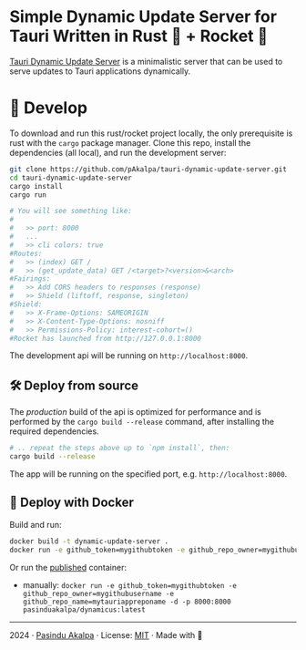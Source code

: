 # Simple Dynamic Update Server for Tauri Written in Rust 🦀 + Rocket 🚀

[Tauri Dynamic Update Server](https://github.com/pAkalpa/tauri-dynamic-update-server) is a minimalistic server that can be used to serve updates to Tauri applications dynamically.

# 🧩 Develop

To download and run this rust/rocket project locally, the only prerequisite is rust with the `cargo` package manager.
Clone this repo, install the dependencies (all local), and run the development server:

```bash
git clone https://github.com/pAkalpa/tauri-dynamic-update-server.git
cd tauri-dynamic-update-server
cargo install
cargo run

# You will see something like:
#
#   >> port: 8000
#   ...
#   >> cli colors: true
#Routes:
#   >> (index) GET /
#   >> (get_update_data) GET /<target>?<version>&<arch>
#Fairings:
#   >> Add CORS headers to responses (response)
#   >> Shield (liftoff, response, singleton)
#Shield:
#   >> X-Frame-Options: SAMEORIGIN
#   >> X-Content-Type-Options: nosniff
#   >> Permissions-Policy: interest-cohort=()
#Rocket has launched from http://127.0.0.1:8000

```

The development api will be running on `http://localhost:8000`.

## 🛠️ Deploy from source

The _production_ build of the api is optimized for performance and is performed by the `cargo build --release` command,
after installing the required dependencies.

```bash
# .. repeat the steps above up to `npm install`, then:
cargo build --release
```

The app will be running on the specified port, e.g. `http://localhost:8000`.

## 🐳 Deploy with Docker

Build and run:

```bash
docker build -t dynamic-update-server .
docker run -e github_token=mygithubtoken -e github_repo_owner=mygithubusername -e github_repo_name=mytauriappreponame -d -p 8000:8000 dynamic-update-server
``` 

Or run the [published](https://hub.docker.com/r/pasinduakalpa/dynamicus) container:

- manually: `docker run -e github_token=mygithubtoken -e github_repo_owner=mygithubusername -e github_repo_name=mytauriappreponame -d -p 8000:8000 pasinduakalpa/dynamicus:latest`

---

2024 · [Pasindu Akalpa](https://www.github.com/pAkalpa) · License: [MIT](LICENSE) · Made with 💜
